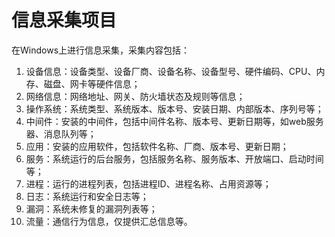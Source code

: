 # 信息采集项目
在Windows上进行信息采集，采集内容包括：
1.	设备信息：设备类型、设备厂商、设备名称、设备型号、硬件编码、CPU、内存、磁盘、网卡等硬件信息；
2.	网络信息：网络地址、网关、防火墙状态及规则等信息；
3.	操作系统：系统类型、系统版本、版本号、安装日期、内部版本、序列号等；
4.	中间件：安装的中间件，包括中间件名称、版本号、更新日期等，如web服务器、消息队列等；
5.	应用：安装的应用软件，包括软件名称、厂商、版本号、更新日期；
6.	服务：系统运行的后台服务，包括服务名称、服务版本、开放端口、启动时间等；
7.	进程：运行的进程列表，包括进程ID、进程名称、占用资源等；
8.	日志：系统运行和安全日志等；
9.	漏洞：系统未修复的漏洞列表等；
10.	流量：通信行为信息，仅提供汇总信息等。
